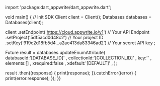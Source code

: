 import 'package:dart_appwrite/dart_appwrite.dart';

void main() { // Init SDK
  Client client = Client();
  Databases databases = Databases(client);

  client
    .setEndpoint('https://cloud.appwrite.io/v1') // Your API Endpoint
    .setProject('5df5acd0d48c2') // Your project ID
    .setKey('919c2d18fb5d4...a2ae413da83346ad2') // Your secret API key
  ;

  Future result = databases.updateEnumAttribute(
    databaseId:'[DATABASE_ID]' ,
    collectionId:'[COLLECTION_ID]' ,
    key:'' ,
    elements:[] ,
    xrequired:false ,
    xdefault:'[DEFAULT]' ,
  );

  result
    .then((response) {
      print(response);
    }).catchError((error) {
      print(error.response);
  });
}}